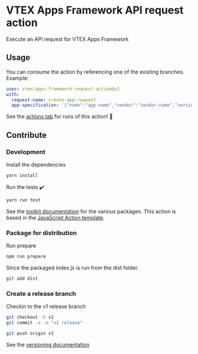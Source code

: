 # VTEX Apps Framework API request action

Execute an API request for VTEX Apps Framework

## Usage

You can consume the action by referencing one of the existing branches. Example:

```yaml
uses: vtex/apps-framework-request-action@v1
with:
  request-name: create-app-request
  app-specification: '{"name":"app-name","vendor":"vendor-name","version":"0.0.10","services":[{"name":"service","folder":"./","image-name":"vtex-docker/image-name"}]}'
```

See the [actions tab](https://github.com/actions/apps-framework-request-action/actions) for runs of this action! :rocket:

## Contribute

### Development

Install the dependencies

```bash
yarn install
```

Run the tests :heavy_check_mark:

```bash
yarn run test
```

See the [toolkit documentation](https://github.com/actions/toolkit/blob/master/README.md#packages) for the various packages. This action is based in the [JavaScript Action template](https://github.com/actions/javascript-action).

### Package for distribution

Run prepare

```bash
npm run prepare
```

Since the packaged index.js is run from the dist folder.

```bash
git add dist
```

### Create a release branch

Checkin to the v1 release branch

```bash
git checkout -b v1
git commit -a -m "v1 release"
```

```bash
git push origin v1
```

See the [versioning documentation](https://github.com/actions/toolkit/blob/master/docs/action-versioning.md)
